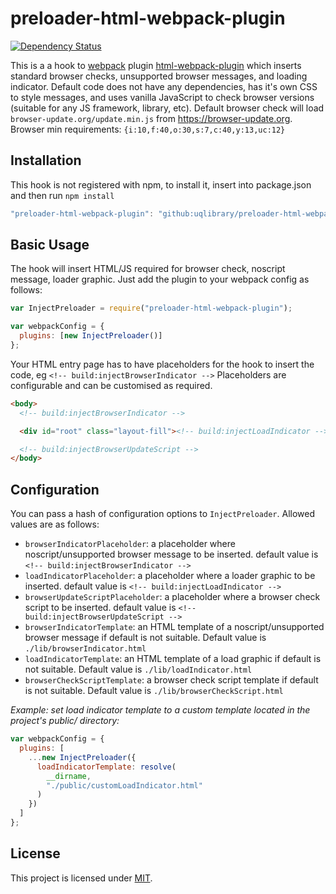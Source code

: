 # preloader-html-webpack-plugin

[![Dependency Status](https://david-dm.org/uqlibrary/preloader-html-webpack-plugin.svg)](https://david-dm.org/uqlibrary/preloader-html-webpack-plugin)

This is a a hook to [webpack](http://webpack.github.io/) plugin [html-webpack-plugin](https://github.com/jantimon/html-webpack-plugin) which inserts standard browser checks, unsupported browser messages, and loading indicator.
Default code does not have any dependencies, has it's own CSS to style messages, and uses vanilla JavaScript to check browser versions (suitable for any JS framework, library, etc).
Default browser check will load `browser-update.org/update.min.js` from <https://browser-update.org>.
Browser min requirements: `{i:10,f:40,o:30,s:7,c:40,y:13,uc:12}`

## Installation

This hook is not registered with npm, to install it, insert into package.json and then run `npm install`

```javascript
"preloader-html-webpack-plugin": "github:uqlibrary/preloader-html-webpack-plugin#master"
```

## Basic Usage

The hook will insert HTML/JS required for browser check, noscript message, loader graphic. Just add the plugin to your webpack
config as follows:

```javascript
var InjectPreloader = require("preloader-html-webpack-plugin");

var webpackConfig = {
  plugins: [new InjectPreloader()]
};
```

Your HTML entry page has to have placeholders for the hook to insert the code, eg `<!-- build:injectBrowserIndicator -->`
Placeholders are configurable and can be customised as required.

```html
<body>
  <!-- build:injectBrowserIndicator -->

  <div id="root" class="layout-fill"><!-- build:injectLoadIndicator --></div>

  <!-- build:injectBrowserUpdateScript -->
</body>
```

## Configuration

You can pass a hash of configuration options to `InjectPreloader`.
Allowed values are as follows:

- `browserIndicatorPlaceholder`: a placeholder where noscript/unsupported browser message to be inserted. default value is `<!-- build:injectBrowserIndicator -->`
- `loadIndicatorPlaceholder`: a placeholder where a loader graphic to be inserted. default value is `<!-- build:injectLoadIndicator -->`
- `browserUpdateScriptPlaceholder`: a placeholder where a browser check script to be inserted. default value is `<!-- build:injectBrowserUpdateScript -->`
- `browserIndicatorTemplate`: an HTML template of a noscript/unsupported browser message if default is not suitable. Default value is `./lib/browserIndicator.html`
- `loadIndicatorTemplate`: an HTML template of a load graphic if default is not suitable. Default value is `./lib/loadIndicator.html`
- `browserCheckScriptTemplate`: a browser check script template if default is not suitable. Default value is `./lib/browserCheckScript.html`

_Example: set load indicator template to a custom template located in the project's public/ directory:_

```javascript
var webpackConfig = {
  plugins: [
    ...new InjectPreloader({
      loadIndicatorTemplate: resolve(
        __dirname,
        "./public/customLoadIndicator.html"
      )
    })
  ]
};
```

## License

This project is licensed under [MIT](https://github.com/uqlibrary/preloader-html-webpack-plugin/blob/master/LICENSE).
